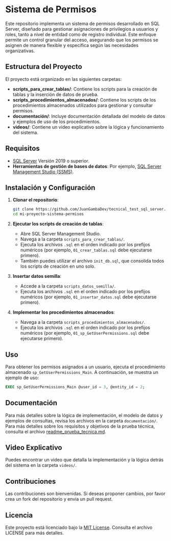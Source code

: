 
# Sistema de Permisos

Este repositorio implementa un sistema de permisos desarrollado en SQL Server, diseñado para gestionar asignaciones de privilegios a usuarios y roles, tanto a nivel de entidad como de registro individual. Este enfoque permite un control granular del acceso, asegurando que los permisos se asignen de manera flexible y específica según las necesidades organizativas.

## Estructura del Proyecto

El proyecto está organizado en las siguientes carpetas:

- **scripts_para_crear_tablas/**: Contiene los scripts para la creación de tablas y la inserción de datos de prueba.
- **scripts_procedimientos_almacenados/**: Contiene los scripts de los procedimientos almacenados utilizados para gestionar y consultar permisos.
- **documentación/**: Incluye documentación detallada del modelo de datos y ejemplos de uso de los procedimientos.
- **videos/**: Contiene un video explicativo sobre la lógica y funcionamiento del sistema.

## Requisitos

- [SQL Server](https://www.microsoft.com/es-co/sql-server/sql-server-downloads) Versión 2019 o superior.
- **Herramientas de gestión de bases de datos**: Por ejemplo, [SQL Server Management Studio (SSMS)](https://learn.microsoft.com/en-us/sql/ssms/download-sql-server-management-studio-ssms?view=sql-server-ver16).

## Instalación y Configuración

1. **Clonar el repositorio**:
   ```bash
   git clone https://github.com/JuanGambaDev/tecnical_test_sql_server.git
   cd mi-proyecto-sistema-permisos
   ```

2. **Ejecutar los scripts de creación de tablas**:
   - Abre SQL Server Management Studio.
   - Navega a la carpeta `scripts_para_crear_tablas/`.
   - Ejecuta los archivos `.sql` en el orden indicado por los prefijos numéricos (por ejemplo, `01_crear_tablas.sql` debe ejecutarse primero).
   - También puedes utilizar el archivo `init_db.sql`, que consolida todos los scripts de creación en uno solo.

3. **Insertar datos semilla**:
   - Accede a la carpeta `scripts_datos_semilla/`.
   - Ejecuta los archivos `.sql` en el orden indicado por los prefijos numéricos (por ejemplo, `01_insertar_datos.sql` debe ejecutarse primero).

4. **Implementar los procedimientos almacenados**:
   - Navega a la carpeta `scripts_procedimientos_almacenados/`.
   - Ejecuta los archivos `.sql` en el orden indicado por los prefijos numéricos (por ejemplo, `01_sp_GetUserPermissions.sql` debe ejecutarse primero).

## Uso

Para obtener los permisos asignados a un usuario, ejecuta el procedimiento almacenado `sp_GetUserPermissions_Main`. A continuación, se muestra un ejemplo de uso:

```sql
EXEC sp_GetUserPermissions_Main @user_id = 3, @entity_id = 2;
```

## Documentación

Para más detalles sobre la lógica de implementación, el modelo de datos y ejemplos de consultas, revisa los archivos en la carpeta `documentación/`.
Para más detalles sobre los requisitos y objetivos de la prueba técnica, consulta el archivo [readme_prueba_tecnica.md](readme_prueba_tecnica.md).


## Video Explicativo

Puedes encontrar un video que detalla la implementación y la lógica detrás del sistema en la carpeta `videos/`.

## Contribuciones

Las contribuciones son bienvenidas. Si deseas proponer cambios, por favor crea un fork del repositorio y envía un pull request.

## Licencia

Este proyecto está licenciado bajo la [MIT License](./LICENSE). Consulta el archivo LICENSE para más detalles.


